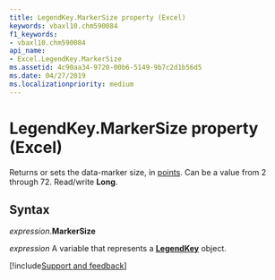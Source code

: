 ```yaml
---
title: LegendKey.MarkerSize property (Excel)
keywords: vbaxl10.chm590084
f1_keywords:
- vbaxl10.chm590084
api_name:
- Excel.LegendKey.MarkerSize
ms.assetid: 4c90aa34-9720-00b6-5149-9b7c2d1b56d5
ms.date: 04/27/2019
ms.localizationpriority: medium
---
```



# LegendKey.MarkerSize property (Excel)

Returns or sets the data-marker size, in [points](../language/glossary/vbe-glossary.md#point). Can be a value from 2 through 72. Read/write **Long**.


## Syntax

_expression_.**MarkerSize**

_expression_ A variable that represents a **[LegendKey](excel.legendkey(object).md)** object.




[!include[Support and feedback](~/includes/feedback-boilerplate.md)]